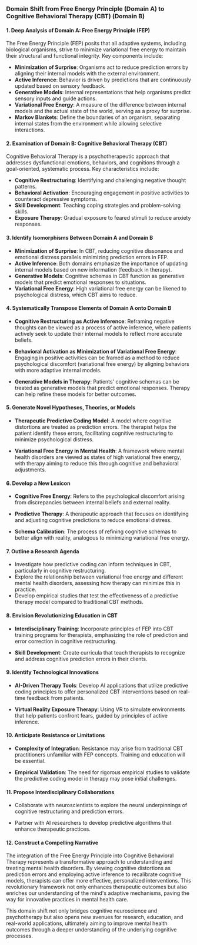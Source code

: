 ### Domain Shift from Free Energy Principle (Domain A) to Cognitive Behavioral Therapy (CBT) (Domain B)

#### 1. Deep Analysis of Domain A: Free Energy Principle (FEP)
The Free Energy Principle (FEP) posits that all adaptive systems, including biological organisms, strive to minimize variational free energy to maintain their structural and functional integrity. Key components include:

- **Minimization of Surprise**: Organisms act to reduce prediction errors by aligning their internal models with the external environment.
- **Active Inference**: Behavior is driven by predictions that are continuously updated based on sensory feedback.
- **Generative Models**: Internal representations that help organisms predict sensory inputs and guide actions.
- **Variational Free Energy**: A measure of the difference between internal models and the actual state of the world, serving as a proxy for surprise.
- **Markov Blankets**: Define the boundaries of an organism, separating internal states from the environment while allowing selective interactions.

#### 2. Examination of Domain B: Cognitive Behavioral Therapy (CBT)
Cognitive Behavioral Therapy is a psychotherapeutic approach that addresses dysfunctional emotions, behaviors, and cognitions through a goal-oriented, systematic process. Key characteristics include:

- **Cognitive Restructuring**: Identifying and challenging negative thought patterns.
- **Behavioral Activation**: Encouraging engagement in positive activities to counteract depressive symptoms.
- **Skill Development**: Teaching coping strategies and problem-solving skills.
- **Exposure Therapy**: Gradual exposure to feared stimuli to reduce anxiety responses.

#### 3. Identify Isomorphisms Between Domain A and Domain B
- **Minimization of Surprise**: In CBT, reducing cognitive dissonance and emotional distress parallels minimizing prediction errors in FEP.
- **Active Inference**: Both domains emphasize the importance of updating internal models based on new information (feedback in therapy).
- **Generative Models**: Cognitive schemas in CBT function as generative models that predict emotional responses to situations.
- **Variational Free Energy**: High variational free energy can be likened to psychological distress, which CBT aims to reduce.

#### 4. Systematically Transpose Elements of Domain A onto Domain B
- **Cognitive Restructuring as Active Inference**: Reframing negative thoughts can be viewed as a process of active inference, where patients actively seek to update their internal models to reflect more accurate beliefs.
  
- **Behavioral Activation as Minimization of Variational Free Energy**: Engaging in positive activities can be framed as a method to reduce psychological discomfort (variational free energy) by aligning behaviors with more adaptive internal models.

- **Generative Models in Therapy**: Patients' cognitive schemas can be treated as generative models that predict emotional responses. Therapy can help refine these models for better outcomes.

#### 5. Generate Novel Hypotheses, Theories, or Models
- **Therapeutic Predictive Coding Model**: A model where cognitive distortions are treated as prediction errors. The therapist helps the patient identify these errors, facilitating cognitive restructuring to minimize psychological distress.

- **Variational Free Energy in Mental Health**: A framework where mental health disorders are viewed as states of high variational free energy, with therapy aiming to reduce this through cognitive and behavioral adjustments.

#### 6. Develop a New Lexicon
- **Cognitive Free Energy**: Refers to the psychological discomfort arising from discrepancies between internal beliefs and external reality.
  
- **Predictive Therapy**: A therapeutic approach that focuses on identifying and adjusting cognitive predictions to reduce emotional distress.

- **Schema Calibration**: The process of refining cognitive schemas to better align with reality, analogous to minimizing variational free energy.

#### 7. Outline a Research Agenda
- Investigate how predictive coding can inform techniques in CBT, particularly in cognitive restructuring.
- Explore the relationship between variational free energy and different mental health disorders, assessing how therapy can minimize this in practice.
- Develop empirical studies that test the effectiveness of a predictive therapy model compared to traditional CBT methods.

#### 8. Envision Revolutionizing Education in CBT
- **Interdisciplinary Training**: Incorporate principles of FEP into CBT training programs for therapists, emphasizing the role of prediction and error correction in cognitive restructuring.
  
- **Skill Development**: Create curricula that teach therapists to recognize and address cognitive prediction errors in their clients.

#### 9. Identify Technological Innovations
- **AI-Driven Therapy Tools**: Develop AI applications that utilize predictive coding principles to offer personalized CBT interventions based on real-time feedback from patients.
  
- **Virtual Reality Exposure Therapy**: Using VR to simulate environments that help patients confront fears, guided by principles of active inference.

#### 10. Anticipate Resistance or Limitations
- **Complexity of Integration**: Resistance may arise from traditional CBT practitioners unfamiliar with FEP concepts. Training and education will be essential.
  
- **Empirical Validation**: The need for rigorous empirical studies to validate the predictive coding model in therapy may pose initial challenges.

#### 11. Propose Interdisciplinary Collaborations
- Collaborate with neuroscientists to explore the neural underpinnings of cognitive restructuring and prediction errors.
  
- Partner with AI researchers to develop predictive algorithms that enhance therapeutic practices.

#### 12. Construct a Compelling Narrative
The integration of the Free Energy Principle into Cognitive Behavioral Therapy represents a transformative approach to understanding and treating mental health disorders. By viewing cognitive distortions as prediction errors and employing active inference to recalibrate cognitive models, therapists can offer more effective, personalized interventions. This revolutionary framework not only enhances therapeutic outcomes but also enriches our understanding of the mind's adaptive mechanisms, paving the way for innovative practices in mental health care. 

This domain shift not only bridges cognitive neuroscience and psychotherapy but also opens new avenues for research, education, and real-world applications, ultimately aiming to improve mental health outcomes through a deeper understanding of the underlying cognitive processes.